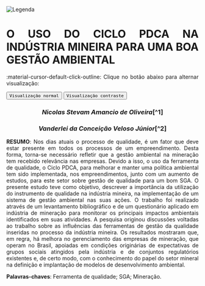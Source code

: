 
![Legenda](../imagens/capitulo.png)


# **O USO DO CICLO PDCA NA INDÚSTRIA MINEIRA PARA UMA BOA GESTÃO AMBIENTAL**

:material-cursor-default-click-outline: Clique no botão abaixo para alternar visualização:

<div class="tx-switch">
  <button data-md-color-scheme="default"><code>Visualização normal</code></button>
  <button data-md-color-scheme="slate"><code>Visualização contraste</code></button>
</div>

<script>
  var buttons = document.querySelectorAll("button[data-md-color-scheme]")
  buttons.forEach(function(button) {
    button.addEventListener("click", function() {
      var attr = this.getAttribute("data-md-color-scheme")
      document.body.setAttribute("data-md-color-scheme", attr)
      var name = document.querySelector("#__code_0 code span:nth-child(7)")
      name.textContent = attr
    })
  })
</script>

<style>
body {text-align: justify}
div.a {
  text-indent: 50px;
}
p.recuo {
  padding-left: 130px;
  font-size: small;
  text-align: justify;
}
</style>

<center><h3><em>Nicolas Stevam Amancio de Oliveira</em>[^1]</h3></center>

<center><h3><em>Vanderlei da Conceição Veloso Júnior</em>[^2]</h3></center>


[^1]: Universidade Federal do Recôncavo da Bahia -- Aluno do Curso de
	Pós-Graduação _Lato Sensu_ Ead Especialização Em Mineração E Meio
	Ambiente.

[^2]: Universidade Federal do Recôncavo da Bahia -- Professor do Curso de
	Pós-Graduação _Lato Sensu_ Ead Especialização Em Mineração E Meio
	Ambiente.


**RESUMO**: Nos dias atuais o processo de qualidade, é um fator que
deve estar presente em todos os processos de um empreendimento. Desta
forma, torna-se necessário refletir que a gestão ambiental na mineração
tem recebido relevância nas empresas. Devido a isso, o uso da ferramenta
de qualidade, o Ciclo PDCA, para melhorar e manter uma política
ambiental tem sido implementada, nos empreendimentos, junto com um
aumento de estudos, para este setor sobre gestão de qualidade para um
bom SGA. O presente estudo teve como objetivo, descrever a importância
da utilização do instrumento de qualidade na indústria mineira, na
implementação de um sistema de gestão ambiental nas suas ações. O
trabalho foi realizado através de um levantamento bibliográfico e de um
questionário aplicado em indústria de mineração para monitorar os
principais impactos ambientais identificados em suas atividades. A
pesquisa originou discussões voltadas ao trabalho sobre as influências
das ferramentas de gestão da qualidade inseridas no processo da
indústria mineira. Os resultados mostraram que, em regra, há melhora no
gerenciamento das empresas de mineração, que operam no Brasil, apoiadas
em condições originárias de expectativas de grupos sociais atingidos
pela indústria e de conjuntos regulatórios existentes e, de certo modo,
com o conhecimento do papel do setor mineral na definição e implantação
de modelos de desenvolvimento
ambiental.
	
**Palavras-chaves**: Ferramenta de qualidade; SGA; Mineração.